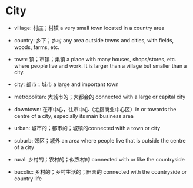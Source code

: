 # City

- village: 村庄；村镇 a very small town located in a country area
- country: 乡下；乡村 any area outside towns and cities, with fields, woods, farms, etc.
- town: 镇；市镇；集镇 a place with many houses, shops/stores, etc. where people live and work. It is larger than a village but smaller than a city.
- city: 都市；城市 a large and important town

- metropolitan: 大城市的；大都会的 connected with a large or capital city

- downtown: 在市中心，往市中心（尤指商业中心区）in or towards the centre of a city, especially its main business area

- urban: 城市的；都市的；城镇的connected with a town or city
- suburb: 郊区；城外 an area where people live that is outside the centre of a city
- rural: 乡村的；农村的；似农村的 connected with or like the countryside
- bucolic: 乡村的；乡村生活的；田园的 connected with the countryside or country life
